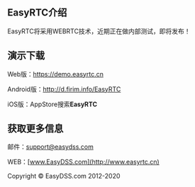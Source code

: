 ## EasyRTC介绍 ##

EasyRTC将采用WEBRTC技术，近期正在做内部测试，即将发布！

## 演示下载 ##

Web版：<a href="https://demo.easyrtc.cn" target="_blank">https://demo.easyrtc.cn</a>

Android版：http://d.firim.info/EasyRTC

iOS版：AppStore搜索**EasyRTC**

## 获取更多信息 ##

邮件：[support@easydss.com](mailto:support@easydss.com) 

WEB：[www.EasyDSS.com](http://www.easyrtc.cn)

Copyright &copy; EasyDSS.com 2012-2020
